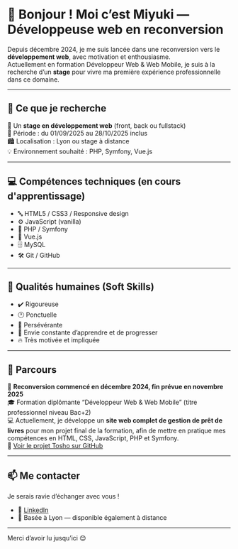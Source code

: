 # 👋 Bonjour ! Moi c’est Miyuki — Développeuse web en reconversion

Depuis décembre 2024, je me suis lancée dans une reconversion vers le **développement web**, avec motivation et enthousiasme.  
Actuellement en formation Développeur Web & Web Mobile, je suis à la recherche d’un **stage** pour vivre ma première expérience professionnelle dans ce domaine.

---

## 🎯 Ce que je recherche

🔎 Un **stage en développement web** (front, back ou fullstack)  
📅 Période : du 01/09/2025 au 28/10/2025 inclus  
🏙️ Localisation : Lyon ou stage à distance  
💡 Environnement souhaité : PHP, Symfony, Vue.js  

---

## 💻 Compétences techniques (en cours d'apprentissage)

- 🔤 HTML5 / CSS3 / Responsive design  
- ⚙️ JavaScript (vanilla)  
- 🔧 PHP / Symfony  
- 🧱 Vue.js  
- 🗄️ MySQL  
- 🛠️ Git / GitHub  

---

## 🤝 Qualités humaines (Soft Skills)

- ✔️ Rigoureuse  
- 🕐 Ponctuelle  
- 💪 Persévérante  
- 🚀 Envie constante d’apprendre et de progresser  
- 🔥 Très motivée et impliquée

---

## 👣 Parcours

🧭 **Reconversion commencé en décembre 2024, fin prévue en novembre 2025**  
🎓 Formation diplômante “Développeur Web & Web Mobile” (titre professionnel niveau Bac+2)  
💻 Actuellement, je développe un **site web complet de gestion de prêt de livres** pour mon projet final de la formation, afin de mettre en pratique mes compétences en HTML, CSS, JavaScript, PHP et Symfony.  
🔗 [Voir le projet Tosho sur GitHub](https://github.com/iam-miyuki/tosho)

---

## 📫 Me contacter

Je serais ravie d’échanger avec vous !

- 💼 [LinkedIn](https://www.linkedin.com/in/miyuki-cherbal-b79887366)  
- 📍 Basée à Lyon — disponible également à distance

---

Merci d’avoir lu jusqu’ici 😊
